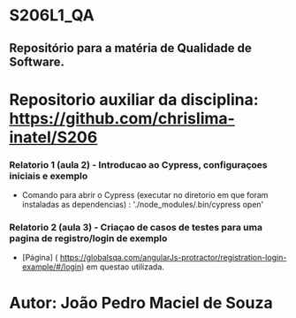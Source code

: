 # S206L1_QA
## Repositório para a matéria de Qualidade de Software.

# Repositorio auxiliar da disciplina: https://github.com/chrislima-inatel/S206

### Relatorio 1 (aula 2) - Introducao ao Cypress, configuraçoes iniciais e exemplo
+ Comando para abrir o Cypress (executar no diretorio em que foram instaladas as dependencias) : './node_modules/.bin/cypress open'

### Relatorio 2 (aula 3) - Criaçao de casos de testes para uma pagina de registro/login de exemplo
+ [Página] ( https://globalsqa.com/angularJs-protractor/registration-login-example/#/login) em questao utilizada.

# Autor: **João Pedro Maciel de Souza**
